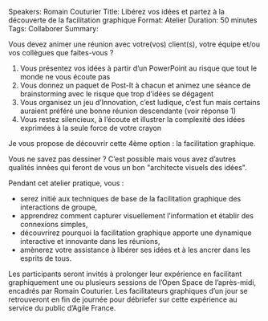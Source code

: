 Speakers: Romain Couturier 
Title: Libérez vos idées et partez à la découverte de la facilitation graphique 
Format: Atelier 
Duration: 50 minutes 
Tags: Collaborer 
Summary: 

Vous devez animer une réunion avec votre(vos) client(s), votre équipe et/ou vos collègues que faites-vous ? 

1. Vous présentez vos idées à partir d’un PowerPoint au risque que tout le monde ne vous écoute pas
2. Vous donnez un paquet de Post-It à chacun et animez une séance de brainstorming avec le risque que trop d’idées se dégagent
3. Vous organisez un jeu d’Innovation, c’est ludique, c’est fun mais certains auraient préféré une bonne réunion descendante (voir réponse 1)
4. Vous restez silencieux, à l’écoute et illustrer la complexité des idées exprimées à la seule force de votre crayon

Je vous propose de découvrir cette 4ème option : la facilitation graphique. 

Vous ne savez pas dessiner ? C’est possible mais vous avez d’autres qualités innées qui feront de vous un bon "architecte visuels des idées".

Pendant cet atelier pratique, vous :

* serez initié aux techniques de base de la facilitation graphique des interactions de groupe,
* apprendrez comment capturer visuellement l’information et établir des connexions simples,
* découvrirez pourquoi la facilitation graphique apporte une dynamique interactive et innovante dans les réunions,
* amènerez votre assistance à libérer ses idées et à les ancrer dans les esprits de tous.

Les participants seront invités à prolonger leur expérience en facilitant graphiquement une ou plusieurs sessions de l’Open Space de l’après-midi, encadrés par Romain Couturier.
Les facilitateurs graphiques d’un jour se retrouveront en fin de journée pour débriefer sur cette expérience au service du public d’Agile France.
